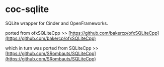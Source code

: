# coc-sqlite

SQLite wrapper for Cinder and OpenFrameworks.

ported from ofxSQLiteCpp >> [https://github.com/bakercp/ofxSQLiteCpp](https://github.com/bakercp/ofxSQLiteCpp)

which in turn was ported from SQLiteCpp >> [https://github.com/SRombauts/SQLiteCpp](https://github.com/SRombauts/SQLiteCpp)